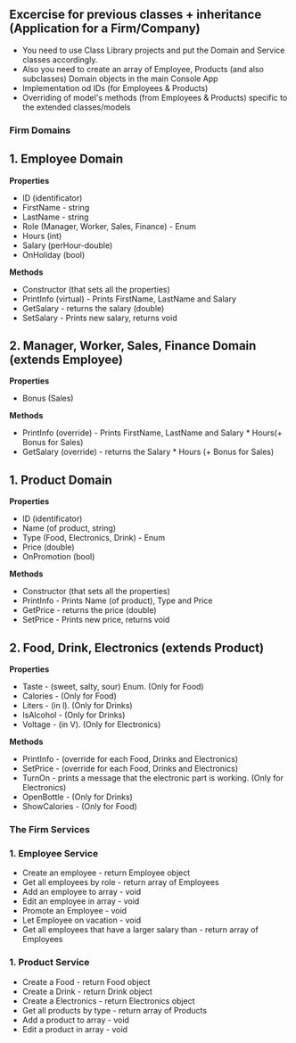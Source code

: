 ## Excercise for previous classes + inheritance (Application for a Firm/Company)
* You need to use Class Library projects and put the Domain and Service classes accordingly.  
* Also you need to create an array of Employee, Products (and also subclasses) Domain objects in the main Console App
* Implementation od IDs (for Employees & Products)
* Overriding of model's methods (from Employees & Products) specific to the extended classes/models

### Firm Domains
## 1. Employee Domain
**Properties**
* ID (identificator)
* FirstName - string
* LastName - string
* Role (Manager, Worker, Sales, Finance) - Enum
* Hours (int)
* Salary (perHour-double)
* OnHoliday (bool)

**Methods**
* Constructor (that sets all the properties)
* PrintInfo (virtual) - Prints FirstName, LastName and Salary​
* GetSalary - returns the salary (double)
* SetSalary - Prints new salary, returns void

## 2. Manager, Worker, Sales, Finance Domain (extends Employee)
**Properties**
* Bonus (Sales)

**Methods**
* PrintInfo (override) - Prints FirstName, LastName and Salary * Hours​ (+ Bonus for Sales)
* GetSalary (override) - returns the Salary * Hours​ (+ Bonus for Sales)


## 1. Product Domain
**Properties**
* ID (identificator)
* Name (of product, string)
* Type (Food, Electronics, Drink) - Enum
* Price (double)
* OnPromotion (bool)

**Methods**
* Constructor (that sets all the properties)
* PrintInfo - Prints Name (of product), Type and Price​
* GetPrice - returns the price (double)
* SetPrice - Prints new price, returns void

## 2. Food, Drink, Electronics (extends Product)
**Properties** 
* Taste - (sweet, salty, sour) Enum. (Only for Food)
* Calories - (Only for Food)
* Liters - (in l). (Only for Drinks)
* IsAlcohol - (Only for Drinks)
* Voltage - (in V). (Only for Electronics)

**Methods**
* PrintInfo - (override for each Food, Drinks and Electronics)
* SetPrice - (override for each Food, Drinks and Electronics)
* TurnOn - prints a message that the electronic part is working. (Only for Electronics)
* OpenBottle - (Only for Drinks)
* ShowCalories - (Only for Food)

### The Firm Services
### 1. Employee Service
* Create an employee - return Employee object
* Get all employees by role - return array of Employees
* Add an employee to array - void
* Edit an employee in array - void
* Promote an Employee - void
* Let Employee on vacation - void
* Get all employees that have a larger salary than <number> - return array of Employees

### 1. Product Service
* Create a Food - return Food object
* Create a Drink - return Drink object
* Create a Electronics - return Electronics object
* Get all products by type - return array of Products
* Add a product to array - void
* Edit a product in array - void
